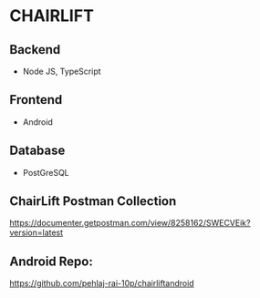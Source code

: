 # CHAIRLIFT

## Backend
- Node JS, TypeScript

## Frontend
- Android

## Database
- PostGreSQL

## ChairLift Postman Collection
https://documenter.getpostman.com/view/8258162/SWECVEik?version=latest

## Android Repo:
https://github.com/pehlaj-rai-10p/chairliftandroid
